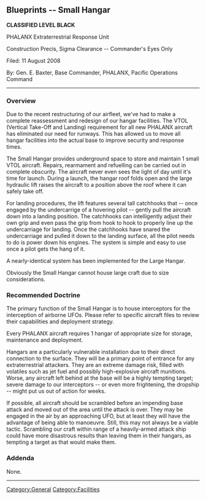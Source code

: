 ## Blueprints -- Small Hangar

**CLASSIFIED LEVEL BLACK**

PHALANX Extraterrestrial Response Unit

Construction Precis, Sigma Clearance -- Commander's Eyes Only

Filed: 11 August 2008

By: Gen. E. Baxter, Base Commander, PHALANX, Pacific Operations Command

------------------------------------------------------------------------

### Overview

Due to the recent restructuring of our airfleet, we've had to make a
complete reassessment and redesign of our hangar facilities. The VTOL
(Vertical Take-Off and Landing) requirement for all new PHALANX aircraft
has eliminated our need for runways. This has allowed us to move all
hangar facilities into the actual base to improve security and response
times.

The Small Hangar provides underground space to store and maintain 1
small VTOL aircraft. Repairs, rearmament and refuelling can be carried
out in complete obscurity. The aircraft never even sees the light of day
until it's time for launch. During a launch, the hangar roof folds open
and the large hydraulic lift raises the aircraft to a position above the
roof where it can safely take off.

For landing procedures, the lift features several tall catchhooks that
-- once engaged by the undercarrige of a hovering pilot -- gently pull
the aircraft down into a landing position. The catchhooks can
intelligently adjust their own grip and even pass the grip from hook to
hook to properly line up the undercarriage for landing. Once the
catchhooks have snared the undercarriage and pulled it down to the
landing surface, all the pilot needs to do is power down his engines.
The system is simple and easy to use once a pilot gets the hang of it.

A nearly-identical system has been implemented for the Large Hangar.

Obviously the Small Hangar cannot house large craft due to size
considerations.

### Recommended Doctrine

The primary function of the Small Hangar is to house interceptors for
the interception of airborne UFOs. Please refer to specific aircraft
files to review their capabilities and deployment strategy.

Every PHALANX aircraft requires 1 hangar of appropriate size for
storage, maintenance and deployment.

Hangars are a particularly vulnerable installation due to their direct
connection to the surface. They will be a primary point of entrance for
any extraterrestrial attackers. They are an extreme damage risk, filled
with volatiles such as jet fuel and possibly high-explosive aircraft
munitions. Worse, any aircraft left behind at the base will be a highly
tempting target; severe damage to our interceptors -- or even more
frightening, the dropship -- might put us out of action for weeks.

If possible, all aircraft should be scrambled before an impending base
attack and moved out of the area until the attack is over. They may be
engaged in the air by an approaching UFO, but at least they will have
the advantage of being able to manoeuvre. Still, this may not always be
a viable tactic. Scrambling our craft within range of a heavily-armed
attack ship could have more disastrous results than leaving them in
their hangars, as tempting a target as that would make them.

### Addenda

None.

------------------------------------------------------------------------

[Category:General](Category:General "wikilink")
[Category:Facilities](Category:Facilities "wikilink")
